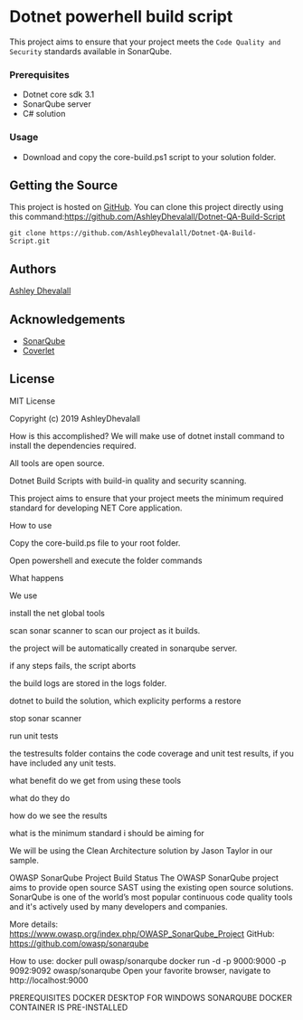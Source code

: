 # Dotnet powerhell build script
This project aims to ensure that your project meets the `Code Quality and Security` standards available in SonarQube.

### Prerequisites
* Dotnet core sdk 3.1 
* SonarQube server
* C# solution

### Usage
* Download and copy the core-build.ps1 script to your solution folder.

## Getting the Source

This project is hosted on [GitHub](https://github.com/AshleyDhevalall/Dotnet-QA-Build-Script). You can clone this project directly using this command:https://github.com/AshleyDhevalall/Dotnet-QA-Build-Script
```
git clone https://github.com/AshleyDhevalall/Dotnet-QA-Build-Script.git
```

## Authors

[Ashley Dhevalall](https://github.com/AshleyDhevalall)

## Acknowledgements

* [SonarQube](<http://nunit.org>)
* [Coverlet](<https://github.com/gurock/testrail-api>)

## License

MIT License

Copyright (c) 2019 AshleyDhevalall


How is this accomplished?
We will make use of dotnet install command to install the dependencies required.

All tools are open source.

Dotnet Build Scripts with build-in quality and security scanning.

This project aims to ensure that your project meets the minimum required standard for developing NET Core application.

How to use

Copy the core-build.ps file to your root folder.

Open powershell and execute the folder commands

What happens

We use 

install the net global tools

scan sonar scanner to scan our project as it builds.

the project will be automatically created in sonarqube server.

if any steps fails, the script aborts

the build logs are stored in the logs folder.


dotnet to build the solution, which explicity performs a restore

stop sonar scanner

run unit tests

the testresults folder contains the code coverage and unit test results, if you have included any unit tests.

what benefit do we get from using these tools

what do they do

how do we see the results

what is the minimum standard i should be aiming for





We will be using the Clean Architecture solution by Jason Taylor in our sample.

OWASP SonarQube Project Build Status
The OWASP SonarQube project aims to provide open source SAST using the existing open source solutions. SonarQube is one of the world’s most popular continuous code quality tools and it's actively used by many developers and companies.

More details: https://www.owasp.org/index.php/OWASP_SonarQube_Project GitHub: https://github.com/owasp/sonarqube

How to use:
docker pull owasp/sonarqube
docker run -d -p 9000:9000 -p 9092:9092 owasp/sonarqube
Open your favorite browser, navigate to http://localhost:9000


PREREQUISITES
DOCKER DESKTOP FOR WINDOWS
SONARQUBE DOCKER CONTAINER IS PRE-INSTALLED


